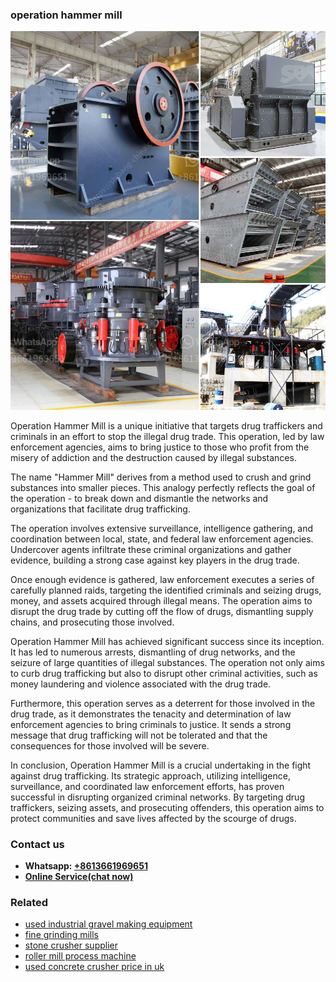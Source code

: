 <h3>operation hammer mill</h3><img src='1706753959.jpg' alt=''><p>Operation Hammer Mill is a unique initiative that targets drug traffickers and criminals in an effort to stop the illegal drug trade. This operation, led by law enforcement agencies, aims to bring justice to those who profit from the misery of addiction and the destruction caused by illegal substances.</p><p>The name "Hammer Mill" derives from a method used to crush and grind substances into smaller pieces. This analogy perfectly reflects the goal of the operation - to break down and dismantle the networks and organizations that facilitate drug trafficking.</p><p>The operation involves extensive surveillance, intelligence gathering, and coordination between local, state, and federal law enforcement agencies. Undercover agents infiltrate these criminal organizations and gather evidence, building a strong case against key players in the drug trade.</p><p>Once enough evidence is gathered, law enforcement executes a series of carefully planned raids, targeting the identified criminals and seizing drugs, money, and assets acquired through illegal means. The operation aims to disrupt the drug trade by cutting off the flow of drugs, dismantling supply chains, and prosecuting those involved.</p><p>Operation Hammer Mill has achieved significant success since its inception. It has led to numerous arrests, dismantling of drug networks, and the seizure of large quantities of illegal substances. The operation not only aims to curb drug trafficking but also to disrupt other criminal activities, such as money laundering and violence associated with the drug trade.</p><p>Furthermore, this operation serves as a deterrent for those involved in the drug trade, as it demonstrates the tenacity and determination of law enforcement agencies to bring criminals to justice. It sends a strong message that drug trafficking will not be tolerated and that the consequences for those involved will be severe.</p><p>In conclusion, Operation Hammer Mill is a crucial undertaking in the fight against drug trafficking. Its strategic approach, utilizing intelligence, surveillance, and coordinated law enforcement efforts, has proven successful in disrupting organized criminal networks. By targeting drug traffickers, seizing assets, and prosecuting offenders, this operation aims to protect communities and save lives affected by the scourge of drugs.</p><h3>Contact us</h3><ul><li><strong>Whatsapp:&nbsp;<a href="https://wa.me/8613661969651">+8613661969651</a></strong></li><li><a href="https://swt.shibang-china.com/?git&amp;zhl&amp;operation hammer mill"><strong>Online Service(chat now)</strong></a></li></ul><h3>Related</h3><ul><li><a href='used industrial gravel making equipment.md'>used industrial gravel making equipment</a></li><li><a href='fine grinding mills.md'>fine grinding mills</a></li><li><a href='stone crusher supplier.md'>stone crusher supplier</a></li><li><a href='roller mill process machine.md'>roller mill process machine</a></li><li><a href='used concrete crusher price in uk.md'>used concrete crusher price in uk</a></li></ul>
